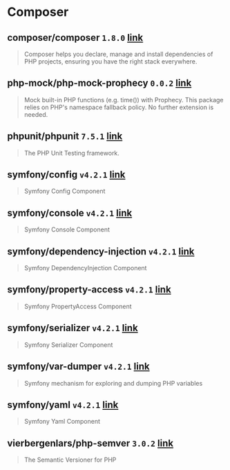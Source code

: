 # Composer

## composer/composer `1.8.0` [link](https://packagist.org/packages/composer/composer)
> Composer helps you declare, manage and install dependencies of PHP projects, ensuring you have the right stack everywhere.

## php-mock/php-mock-prophecy `0.0.2` [link](https://packagist.org/packages/php-mock/php-mock-prophecy)
> Mock built-in PHP functions (e.g. time()) with Prophecy. This package relies on PHP's namespace fallback policy. No further extension is needed.

## phpunit/phpunit `7.5.1` [link](https://packagist.org/packages/phpunit/phpunit)
> The PHP Unit Testing framework.

## symfony/config `v4.2.1` [link](https://packagist.org/packages/symfony/config)
> Symfony Config Component

## symfony/console `v4.2.1` [link](https://packagist.org/packages/symfony/console)
> Symfony Console Component

## symfony/dependency-injection `v4.2.1` [link](https://packagist.org/packages/symfony/dependency-injection)
> Symfony DependencyInjection Component

## symfony/property-access `v4.2.1` [link](https://packagist.org/packages/symfony/property-access)
> Symfony PropertyAccess Component

## symfony/serializer `v4.2.1` [link](https://packagist.org/packages/symfony/serializer)
> Symfony Serializer Component

## symfony/var-dumper `v4.2.1` [link](https://packagist.org/packages/symfony/var-dumper)
> Symfony mechanism for exploring and dumping PHP variables

## symfony/yaml `v4.2.1` [link](https://packagist.org/packages/symfony/yaml)
> Symfony Yaml Component

## vierbergenlars/php-semver `3.0.2` [link](https://packagist.org/packages/vierbergenlars/php-semver)
> The Semantic Versioner for PHP


